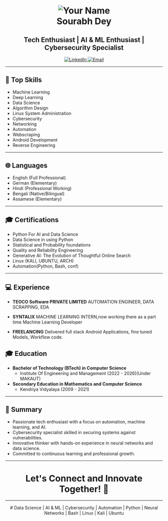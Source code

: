 <!-- Header Section -->
<h1 align="center">
  <img src="https://github.com/CodeRreaper69/Resources/blob/main/sharpen_IMG_20240319_122135_999.png" alt="Your Name">
  <br>
  Sourabh Dey
</h1>
<h2 align="center">Tech Enthusiast | AI & ML Enthusiast | Cybersecurity Specialist</h2>

<p align="center">
  <a href="https://www.linkedin.com/in/sourabh-dey">
    <img src="https://img.shields.io/badge/LinkedIn-Connect-blue" alt="LinkedIn">
  </a>
  <a href="mailto:deysourabh8981@gmail.com">
    <img src="https://img.shields.io/badge/Email-Me-blue" alt="Email">
  </a>
</p>

---

<!-- Top Skills Section -->
## 💼 Top Skills
- Machine Learning
- Deep Learning
- Data Science
- Algorithm Design
- Linux System Administration
- Cybersecurity
- Networking
- Automation
- Webscraping
- Android Development
- Reverse Engineering 

---

<!-- Languages Section -->
## 🌐 Languages
- English (Full Professional)
- German (Elementary)
- Hindi (Professional Working)
- Bengali (Native/Bilingual)
- Assamese (Elementary)
---

<!-- Certifications Section -->
## 🎓 Certifications
- Python For AI and Data Science
- Data Science in using Python
- Statistical and Probability foundations
- Quality and Reliability Engineering
- Generative AI: The Evolution of Thoughtful Online Search
- Linux (KALI, UBUNTU, ARCH)
- Automation(Python, Bash, conf)

---

<!-- Experience Section -->
## 💻 Experience

- **TEOCO Software PRIVATE LIMITED**
  AUTOMATION ENGINEER, DATA SCRAPPING, EDA

- **SYNTALIX**
  MACHINE LEARNING INTERN,now working there as a part time Machine Learning Developer

- **FREELANCING**
 Delivered full stack Android Applications, fine tuned Models, Workflow code.

<!-- Education Section -->
## 🎓 Education
- **Bachelor of Technology (BTech) in Computer Science**
  - Institute Of Engineering and Management (2022 - 2026)(Under MAKAUT)
- **Secondary Education in Mathematics and Computer Science**
  - Kendriya Vidyalaya (2009 - 2021)

---

<!-- Summary Section -->
## 🌟 Summary
- Passionate tech enthusiast with a focus on automation, machine learning, and AI.
- Cybersecurity specialist skilled in securing systems against vulnerabilities.
- Innovative thinker with hands-on experience in neural networks and data science.
- Committed to continuous learning and professional growth.

---

<!-- Let's Connect Section -->
<h1 align="center">Let's Connect and Innovate Together! 🚀</h1>

---

<!-- Tags Section -->
<p align="center"># Data Science | AI & ML | Cybersecurity | Automation | Python | Neural Networks | Bash | Linux | Kali | Ubuntu</p>
